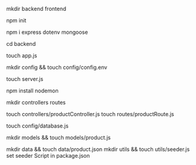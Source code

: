 <!-- From the Project Folder -->
mkdir backend frontend

npm init

npm i express dotenv mongoose

cd backend

<!-- Basic express config -->
touch app.js

<!-- for ENVIRONMENT VARIABLES -->
mkdir config && touch config/config.env

<!-- Entrypoint...imports basic config from app.js and sets up the connection to outside world -->
touch server.js

<!-- for server auto restart and sets the scripts key in package.json to required values -->
npm install nodemon

<!-- for routes and controller functions -->
mkdir controllers routes

<!-- import productController.js into productRoute.js...then import productRoute into app.js-->
touch controllers/productController.js
touch routes/productRoute.js

<!-- *************** -->
<!-- configure postman to manage environment Clip 3.4 -->
<!-- *************** -->

<!-- Database setup and imports into server.js  -->
touch config/database.js

<!--  -->
<!-- ***************************************************** -->
<!-- ********************* MODULE 4 ***********************-->
<!-- ***************************************************** -->

<!-- for data model schema -->
mkdir models && touch models/product.js

<!-- imports ../models/product.js into productController.js for data-model manipulation -->
<!-- imports productController.js into productRoute.js for route setup -->

<!-- for seed data -->
mkdir data && touch data/product.json
mkdir utils && touch utils/seeder.js
set seeder Script in package.json